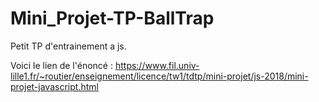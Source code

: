 # Mini_Projet-TP-BallTrap
Petit TP d'entrainement a js.


Voici le lien de l'énoncé : https://www.fil.univ-lille1.fr/~routier/enseignement/licence/tw1/tdtp/mini-projet/js-2018/mini-projet-javascript.html
